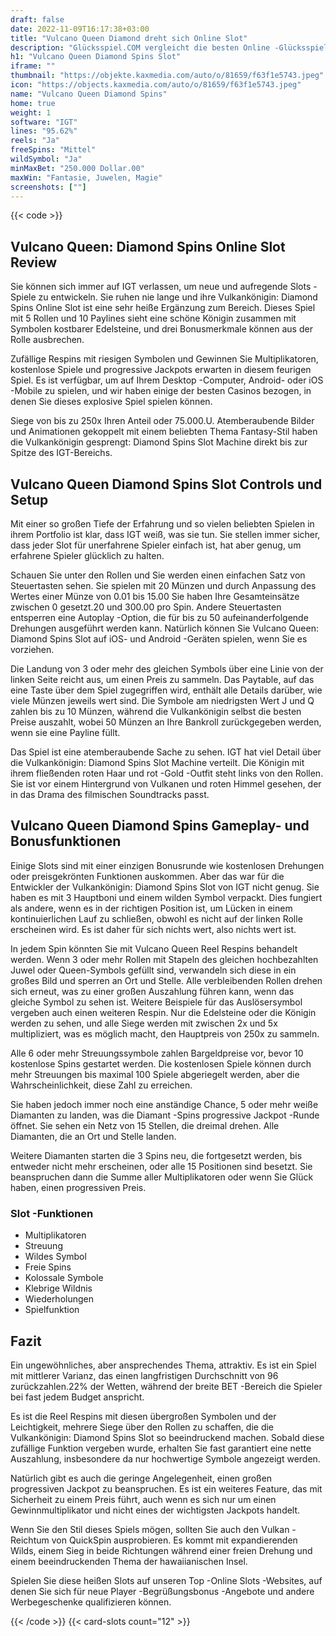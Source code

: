 ```yaml
---
draft: false
date: 2022-11-09T16:17:38+03:00
title: "Vulcano Queen Diamond dreht sich Online Slot"
description: "Glücksspiel.COM vergleicht die besten Online -Glücksspiel -Sites und -spiele der Kanada.  Unabhängige Produktbewertungen und exklusive Anmeldeangebote. Jetzt spielen!"
h1: "Vulcano Queen Diamond Spins Slot"
iframe: ""
thumbnail: "https://objekte.kaxmedia.com/auto/o/81659/f63f1e5743.jpeg"
icon: "https://objects.kaxmedia.com/auto/o/81659/f63f1e5743.jpeg"
name: "Vulcano Queen Diamond Spins"
home: true
weight: 1
software: "IGT"
lines: "95.62%"
reels: "Ja"
freeSpins: "Mittel"
wildSymbol: "Ja"
minMaxBet: "250.000 Dollar.00"
maxWin: "Fantasie, Juwelen, Magie"
screenshots: [""]
---
```


{{< code >}}<h2>Vulcano Queen: Diamond Spins Online Slot Review</h2><p>Sie können sich immer auf IGT verlassen, um neue und aufregende Slots -Spiele zu entwickeln. Sie ruhen nie lange und ihre Vulkankönigin: Diamond Spins Online Slot ist eine sehr heiße Ergänzung zum Bereich. Dieses Spiel mit 5 Rollen und 10 Paylines sieht eine schöne Königin zusammen mit Symbolen kostbarer Edelsteine, und drei Bonusmerkmale können aus der Rolle ausbrechen.</p><p>Zufällige Respins mit riesigen Symbolen und Gewinnen Sie Multiplikatoren, kostenlose Spiele und progressive Jackpots erwarten in diesem feurigen Spiel. Es ist verfügbar, um auf Ihrem Desktop -Computer, Android- oder iOS -Mobile zu spielen, und wir haben einige der besten Casinos bezogen, in denen Sie dieses explosive Spiel spielen können.</p><p>Siege von bis zu 250x Ihren Anteil oder 75.000.U. Atemberaubende Bilder und Animationen gekoppelt mit einem beliebten Thema Fantasy-Stil haben die Vulkankönigin gesprengt: Diamond Spins Slot Machine direkt bis zur Spitze des IGT-Bereichs.</p><h2>Vulcano Queen Diamond Spins Slot Controls und Setup</h2><p>Mit einer so großen Tiefe der Erfahrung und so vielen beliebten Spielen in ihrem Portfolio ist klar, dass IGT weiß, was sie tun. Sie stellen immer sicher, dass jeder Slot für unerfahrene Spieler einfach ist, hat aber genug, um erfahrene Spieler glücklich zu halten.</p><p>Schauen Sie unter den Rollen und Sie werden einen einfachen Satz von Steuertasten sehen. Sie spielen mit 20 Münzen und durch Anpassung des Wertes einer Münze von 0.01 bis 15.00 Sie haben Ihre Gesamteinsätze zwischen 0 gesetzt.20 und 300.00 pro Spin. Andere Steuertasten entsperren eine Autoplay -Option, die für bis zu 50 aufeinanderfolgende Drehungen ausgeführt werden kann. Natürlich können Sie Vulcano Queen: Diamond Spins Slot auf iOS- und Android -Geräten spielen, wenn Sie es vorziehen.</p><p>Die Landung von 3 oder mehr des gleichen Symbols über eine Linie von der linken Seite reicht aus, um einen Preis zu sammeln. Das Paytable, auf das eine Taste über dem Spiel zugegriffen wird, enthält alle Details darüber, wie viele Münzen jeweils wert sind. Die Symbole am niedrigsten Wert J und Q zahlen bis zu 10 Münzen, während die Vulkankönigin selbst die besten Preise auszahlt, wobei 50 Münzen an Ihre Bankroll zurückgegeben werden, wenn sie eine Payline füllt.</p><p>Das Spiel ist eine atemberaubende Sache zu sehen. IGT hat viel Detail über die Vulkankönigin: Diamond Spins Slot Machine verteilt. Die Königin mit ihrem fließenden roten Haar und rot -Gold -Outfit steht links von den Rollen. Sie ist vor einem Hintergrund von Vulkanen und roten Himmel gesehen, der in das Drama des filmischen Soundtracks passt.</p><h2>Vulcano Queen Diamond Spins Gameplay- und Bonusfunktionen</h2><p>Einige Slots sind mit einer einzigen Bonusrunde wie kostenlosen Drehungen oder preisgekrönten Funktionen auskommen. Aber das war für die Entwickler der Vulkankönigin: Diamond Spins Slot von IGT nicht genug. Sie haben es mit 3 Hauptboni und einem wilden Symbol verpackt. Dies fungiert als andere, wenn es in der richtigen Position ist, um Lücken in einem kontinuierlichen Lauf zu schließen, obwohl es nicht auf der linken Rolle erscheinen wird. Es ist daher für sich nichts wert, also nichts wert ist.</p><p>In jedem Spin könnten Sie mit Vulcano Queen Reel Respins behandelt werden. Wenn 3 oder mehr Rollen mit Stapeln des gleichen hochbezahlten Juwel oder Queen-Symbols gefüllt sind, verwandeln sich diese in ein großes Bild und sperren an Ort und Stelle. Alle verbleibenden Rollen drehen sich erneut, was zu einer großen Auszahlung führen kann, wenn das gleiche Symbol zu sehen ist. Weitere Beispiele für das Auslösersymbol vergeben auch einen weiteren Respin. Nur die Edelsteine oder die Königin werden zu sehen, und alle Siege werden mit zwischen 2x und 5x multipliziert, was es möglich macht, den Hauptpreis von 250x zu sammeln.</p><p>Alle 6 oder mehr Streuungssymbole zahlen Bargeldpreise vor, bevor 10 kostenlose Spins gestartet werden. Die kostenlosen Spiele können durch mehr Streuungen bis maximal 100 Spiele abgeriegelt werden, aber die Wahrscheinlichkeit, diese Zahl zu erreichen.</p><p>Sie haben jedoch immer noch eine anständige Chance, 5 oder mehr weiße Diamanten zu landen, was die Diamant -Spins progressive Jackpot -Runde öffnet. Sie sehen ein Netz von 15 Stellen, die dreimal drehen. Alle Diamanten, die an Ort und Stelle landen.</p><p>Weitere Diamanten starten die 3 Spins neu, die fortgesetzt werden, bis entweder nicht mehr erscheinen, oder alle 15 Positionen sind besetzt. Sie beanspruchen dann die Summe aller Multiplikatoren oder wenn Sie Glück haben, einen progressiven Preis.</p><h3>
Slot -Funktionen</h3><ul>
<li></span>
Multiplikatoren</li>
<li></span>
Streuung</li>
<li></span>
Wildes Symbol</li>
<li></span>
Freie Spins</li>
<li></span>
Kolossale Symbole</li>
<li></span>
Klebrige Wildnis</li>
<li></span>
Wiederholungen</li>
<li></span>
Spielfunktion</li></ul><h2>Fazit</h2><p>Ein ungewöhnliches, aber ansprechendes Thema, attraktiv. Es ist ein Spiel mit mittlerer Varianz, das einen langfristigen Durchschnitt von 96 zurückzahlen.22% der Wetten, während der breite BET -Bereich die Spieler bei fast jedem Budget anspricht.</p><p>Es ist die Reel Respins mit diesen übergroßen Symbolen und der Leichtigkeit, mehrere Siege über den Rollen zu schaffen, die die Vulkankönigin: Diamond Spins Slot so beeindruckend machen. Sobald diese zufällige Funktion vergeben wurde, erhalten Sie fast garantiert eine nette Auszahlung, insbesondere da nur hochwertige Symbole angezeigt werden.</p><p>Natürlich gibt es auch die geringe Angelegenheit, einen großen progressiven Jackpot zu beanspruchen. Es ist ein weiteres Feature, das mit Sicherheit zu einem Preis führt, auch wenn es sich nur um einen Gewinnmultiplikator und nicht eines der wichtigsten Jackpots handelt.</p><p>Wenn Sie den Stil dieses Spiels mögen, sollten Sie auch den Vulkan -Reichtum von QuickSpin ausprobieren. Es kommt mit expandierenden Wilds, einem Sieg in beide Richtungen während einer freien Drehung und einem beeindruckenden Thema der hawaiianischen Insel.</p><p>Spielen Sie diese heißen Slots auf unseren Top -Online Slots -Websites, auf denen Sie sich für neue Player -Begrüßungsbonus -Angebote und andere Werbegeschenke qualifizieren können.</p>{{< /code >}}
 {{< card-slots count="12" >}}
